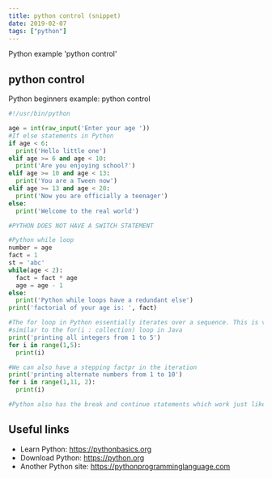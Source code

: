 ```yaml
---
title: python control (snippet)
date: 2019-02-07
tags: ["python"]
---
```

Python example 'python control'


## python control

Python beginners example: python control

```python
#!/usr/bin/python

age = int(raw_input('Enter your age '))
#If else statements in Python
if age < 6:
  print('Hello little one')
elif age >= 6 and age < 10:
  print('Are you enjoying school?')
elif age >= 10 and age < 13:
  print('You are a Tween now')
elif age >= 13 and age < 20:
  print('Now you are officially a teenager')
else:
  print('Welcome to the real world')

#PYTHON DOES NOT HAVE A SWITCH STATEMENT

#Python while loop
number = age
fact = 1
st = 'abc'
while(age < 2):
  fact = fact * age
  age = age - 1
else:
  print('Python while loops have a redundant else')
print('factorial of your age is: ', fact)

#The for loop in Python essentially iterates over a sequence. This is very
#similar to the for(i : collection) loop in Java
print('printing all integers from 1 to 5')
for i in range(1,5):
  print(i)

#We can also have a stepping factpr in the iteration
print('printing alternate numbers from 1 to 10')
for i in range(1,11, 2):
  print(i)

#Python also has the break and continue statements which work just like in Java


```

## Useful links

- Learn Python: https://pythonbasics.org
- Download Python: https://python.org
- Another Python site: https://pythonprogramminglanguage.com
